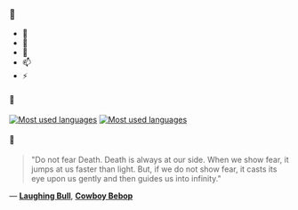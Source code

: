 ### 👋

- 🔭
- 🌱
- 💬
- 📫
- ⚡

#### 🧏

[![Most used languages](https://github-readme-stats-aynah.vercel.app/api/top-langs/?username=aynh&theme=solarized-dark&langs_count=6&layout=compact&hide_title=true)](https://github.com/anuraghazra/github-readme-stats#gh-dark-mode-only)
[![Most used languages](https://github-readme-stats-aynah.vercel.app/api/top-langs/?username=aynh&theme=solarized-light&langs_count=6&layout=compact&hide_title=true)](https://github.com/anuraghazra/github-readme-stats#gh-light-mode-only)

#### 💬

> "Do not fear Death. Death is always at our side. When we show fear, it jumps at us faster than light. But, if we do not show fear, it casts its eye upon us gently and then guides us into infinity."

&mdash; [**Laughing Bull**](https://myanimelist.net/character.php?q=Laughing%20Bull&cat=character), [**Cowboy Bebop**](https://myanimelist.net/search/all?q=Cowboy%20Bebop&cat=all)
